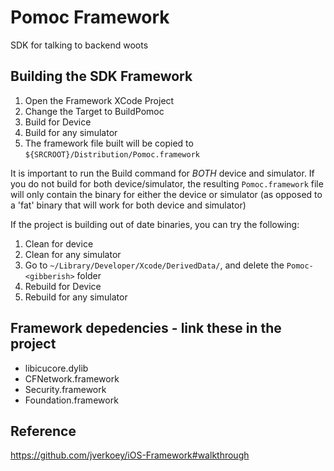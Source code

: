 # Pomoc Framework
SDK for talking to backend woots

## Building the SDK Framework
1. Open the Framework XCode Project
2. Change the Target to BuildPomoc
3. Build for Device
4. Build for any simulator
5. The framework file built will be copied to `${SRCROOT}/Distribution/Pomoc.framework`

It is important to run the Build command for *BOTH* device and simulator. If you do not build
for both device/simulator, the resulting `Pomoc.framework` file will only contain the binary for
either the device or simulator (as opposed to a 'fat' binary that will work for both device and
simulator)

If the project is building out of date binaries, you can try the following: 

1. Clean for device
2. Clean for any simulator
3. Go to `~/Library/Developer/Xcode/DerivedData/`, and delete the `Pomoc-<gibberish>` folder
4. Rebuild for Device
5. Rebuild for any simulator

## Framework depedencies - link these in the project
- libicucore.dylib
- CFNetwork.framework
- Security.framework
- Foundation.framework

## Reference
https://github.com/jverkoey/iOS-Framework#walkthrough

